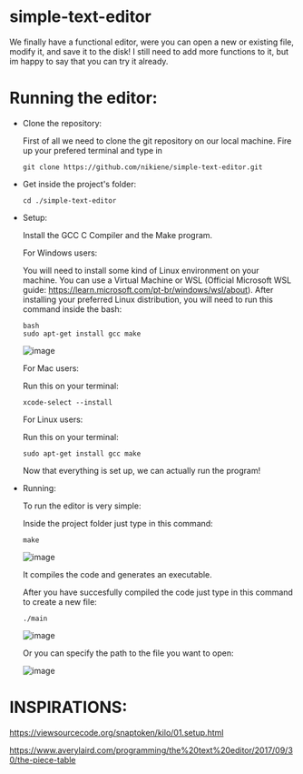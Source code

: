 # simple-text-editor
We finally have a functional editor, were you can open a new or existing file, modify it, and save it to the disk!
I still need to add more functions to it, but im happy to say that you can try it already.

# Running the editor:

* Clone the repository:

    First of all we need to clone the git repository on our local machine.
    Fire up your prefered terminal and type in
    ```
    git clone https://github.com/nikiene/simple-text-editor.git
    ```
* Get inside the project's folder:

    ```
    cd ./simple-text-editor
    ```
* Setup:
  
  Install the GCC C Compiler and the Make program.
  
  For Windows users:
  
    You will need to install some kind of Linux environment on your machine. You can use a Virtual Machine or WSL (Official Microsoft WSL guide: https://learn.microsoft.com/pt-br/windows/wsl/about).
    After installing your preferred Linux distribution, you will need to run this command inside the bash: 
    ```
    bash
    sudo apt-get install gcc make
    ```
    ![image](https://github.com/nikiene/simple-text-editor/assets/80795579/fb09c8db-09cc-477d-b702-e8eb276afe30)
  
  For Mac users:
  
    Run this on your terminal:
    ```
    xcode-select --install
    ```
  For Linux users:
  
    Run this on your terminal:
    ```
    sudo apt-get install gcc make
    ```

  Now that everything is set up, we can actually run the program!

* Running:

  To run the editor is very simple:

    Inside the project folder just type in this command:
    ```
    make
    ```
    
    ![image](https://github.com/nikiene/simple-text-editor/assets/80795579/39ba83b8-2b22-4177-bf31-40af592373e3)  

    It compiles the code and generates an executable.

    After you have succesfully compiled the code just type in this command to create a new file:
    ```
    ./main
    ```
    ![image](https://github.com/nikiene/simple-text-editor/assets/80795579/4e766c3a-7815-446e-b52e-6d860b0eb8af)
    
    Or you can specify the path to the file you want to open:

    ![image](https://github.com/nikiene/simple-text-editor/assets/80795579/842c303e-128f-47c4-9f4b-d3cd68d0a935)


#
# INSPIRATIONS:
https://viewsourcecode.org/snaptoken/kilo/01.setup.html 

https://www.averylaird.com/programming/the%20text%20editor/2017/09/30/the-piece-table
#
